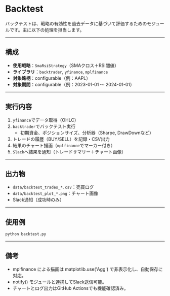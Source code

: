 # Backtest

バックテストは、戦略の有効性を過去データに基づいて評価するためのモジュールです。主に以下の処理を担当します。

---

## 構成

- **使用戦略**：`SmaRsiStrategy`（SMAクロス＋RSI閾値）
- **ライブラリ**：`backtrader`, `yfinance`, `mplfinance`
- **対象銘柄**：configurable（例：AAPL）
- **対象期間**：configurable（例：2023-01-01 〜 2024-01-01）

---

## 実行内容

1. `yfinance`でデータ取得（OHLC）
2. `backtrader`でバックテスト実行
   - 初期資金、ポジションサイズ、分析器（Sharpe, DrawDownなど）
3. トレードの履歴（BUY/SELL）を記録・CSV出力
4. 結果のチャート描画（`mplfinance`でマーカー付き）
5. `Slack`へ結果を通知（トレードサマリー＋チャート画像）

---

## 出力物

- `data/backtest_trades_*.csv`：売買ログ
- `data/backtest_plot_*.png`：チャート画像
- Slack通知（成功時のみ）

---

## 使用例

```bash
python backtest.py
```

---

## 備考
- mplfinance による描画は matplotlib.use('Agg') で非表示化し、自動保存に対応。
- notify() モジュールと連携してSlack送信可能。
- チャートとログ出力はGitHub Actionsでも機能確認済み。
